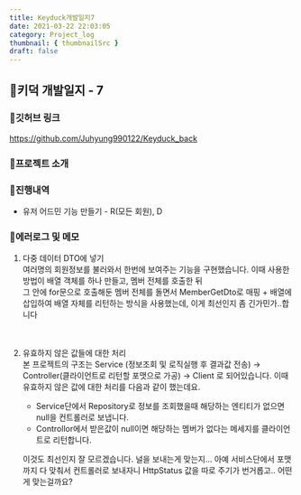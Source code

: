 ```yaml
---
title: Keyduck개발일지7
date: 2021-03-22 22:03:05
category: Project_log
thumbnail: { thumbnailSrc }
draft: false
---
```


## 🌟키덕 개발일지 - 7

### 🎯깃허브 링크 
https://github.com/Juhyung990122/Keyduck_back

### 🎯프로젝트 소개

### 🎯진행내역
- 유저 어드민 기능 만들기 - R(모든 회원), D

### 🎯에러로그 및 메모
1. 다중 데이터 DTO에 넣기<br>
    여러명의 회원정보를 불러와서 한번에 보여주는 기능을 구현했습니다.
    이때 사용한 방법이 배열 객체를 하나 만들고, 멤버 전체를 호출한 뒤<br>
    그 안에 for문으로 호출해둔 멤버 전체를 돌면서 MemberGetDto로 매핑 + 배열에 삽입하여 
    배열 자체를 리턴하는 방식을 사용했는데, 이게 최선인지 좀 긴가민가..합니다<br>
<br><br>
2. 유효하지 않은 값들에 대한 처리<br>
    본 프로젝트의 구조는 Service (정보조회 및 로직실행 후 결과값 전송) -> Controller(클라이언트로 리턴할 포맷으로 가공) -> Client 로 되어있습니다. 이때 유효하지 않은 값에 대한 처리를 다음과 같이 했는데요.
    * Service단에서 Repository로 정보를 조회했을때 해당하는 엔티티가 없으면 null을 컨트롤러로 보냅니다.
    * Controllor에서 받은값이 null이면 해당하는 멤버가 없다는 메세지를 클라이언트로 리턴합니다.
        
    이것도 최선인지 잘 모르겠습니다. 널을 보내는게 맞는지... 아예 서비스단에서 포맷까지 다 맞춰서 컨트롤러로 보내자니 HttpStatus 값을 따로 주기가 번거롭고.. 어떤게 맞는걸까요?
